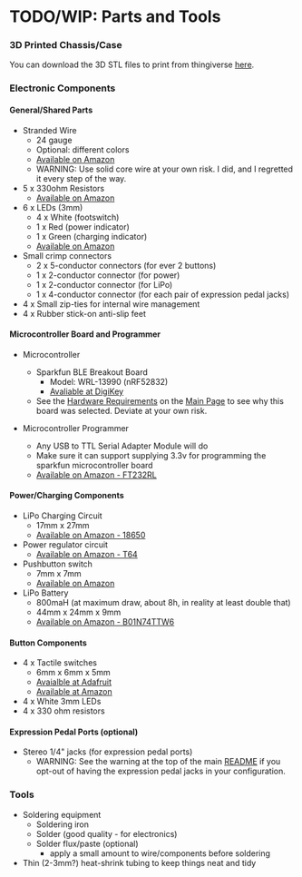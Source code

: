 # TODO/WIP: Parts and Tools


### 3D Printed Chassis/Case

You can download the 3D STL files to print from thingiverse [here](https://www.thingiverse.com/thing:4134488).


### Electronic Components


#### General/Shared Parts

- Stranded Wire
  - 24 gauge
  - Optional: different colors
  - [Available on Amazon](https://www.amazon.ca/gp/product/B01KQ0D3M0)
  - WARNING: Use solid core wire at your own risk.  I did, and I regretted it every step of the way.
- 5 x 330ohm Resistors
  - [Available on Amazon](https://www.amazon.ca/dp/product/B07FYJFLL8)
- 6 x LEDs (3mm)
  - 4 x White (footswitch)
  - 1 x Red (power indicator)
  - 1 x Green (charging indicator)
  - [Available on Amazon](https://www.amazon.ca/gp/product/B01LYLN77H)
- Small crimp connectors
  - 2 x 5-conductor connectors (for ever 2 buttons)
  - 1 x 2-conductor connector (for power)
  - 1 x 2-conductor connector (for LiPo)
  - 1 x 4-conductor connector (for each pair of expression pedal jacks)
- 4 x Small zip-ties for internal wire management
- 4 x Rubber stick-on anti-slip feet


#### Microcontroller Board and Programmer
- Microcontroller
  - Sparkfun BLE Breakout Board
    - Model: WRL-13990 (nRF52832)
    - [Avaliable at DigiKey](https://www.digikey.ca/product-detail/en/sparkfun-electronics/WRL-13990/1568-1449-ND/6562783)
  - See the [Hardware Requirements](../README.md#Hardware%20Requirements) on the [Main Page](../README.md#Hardware%20Requirements) to see why this board was selected.  Deviate at your own risk.

- Microcontroller Programmer
  - Any USB to TTL Serial Adapter Module will do
  - Make sure it can support supplying 3.3v for programming the sparkfun microcontroller board
  - [Available on Amazon - FT232RL](https://www.amazon.ca/gp/product/B01JG8H5U4)


#### Power/Charging Components

- LiPo Charging Circuit
  - 17mm x 27mm
  - [Available on Amazon - 18650](https://www.amazon.ca/gp/product/B07CCGVJ79)
- Power regulator circuit
  - [Available on Amazon - T64](https://www.amazon.ca/gp/product/B07L3RMJQB)
- Pushbutton switch
  - 7mm x 7mm
  - [Available on Amazon](https://www.amazon.ca/gp/product/B06XR8SQG9)
- LiPo Battery
  - 800maH (at maximum draw, about 8h, in reality at least double that)
  - 44mm x 24mm x 9mm
  - [Available on Amazon - B01N74TTW6](https://www.amazon.ca/gp/product/B01N74TTW6)


#### Button Components

- 4 x Tactile switches
  - 6mm x 6mm x 5mm
  - [Avaialble at Adafruit](https://www.adafruit.com/product/367)
  - [Available at Amazon](https://www.amazon.ca/dp/product/B078HL5CC7)
- 4 x White 3mm LEDs
- 4 x 330 ohm resistors


#### Expression Pedal Ports (optional)

- Stereo 1/4" jacks (for expression pedal ports)
  - WARNING: See the warning at the top of the main [README](../README.md) if you opt-out of having the expression pedal jacks in your configuration.


### Tools

- Soldering equipment
  - Soldering iron
  - Solder (good quality - for electronics)
  - Solder flux/paste (optional)
    - apply a small amount to wire/components before soldering
- Thin (2-3mm?) heat-shrink tubing to keep things neat and tidy

